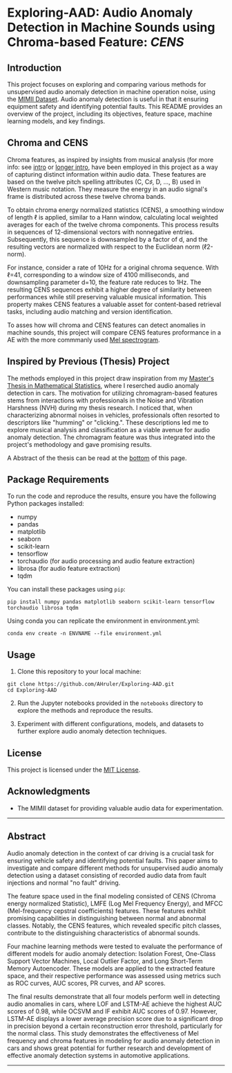 # Exploring-AAD: Audio Anomaly Detection in Machine Sounds using Chroma-based Feature: *CENS*

## Introduction

This project focuses on exploring and comparing various methods for unsupervised audio anomaly detection in machine operation noise, using the [MIMII Dataset](https://zenodo.org/record/3384388). 
Audio anomaly detection is useful in that it ensuring equipment safety and identifying potential faults. 
This README provides an overview of the project, including its objectives, feature space, machine learning models, and key findings.

## Chroma and CENS

Chroma features, as inspired by insights from musical analysis (for more info: see [intro](https://www.audiolabs-erlangen.de/resources/MIR/FMP/C7/C7S2_CENS.html) or [longer intro](https://www.researchgate.net/publication/330796993_Chroma_Feature_Extraction), have been employed in this project as a way of capturing distinct information within audio data. These features are based on the twelve pitch spelling attributes (C, C♯, D, ..., B) used in Western music notation. They measure the energy in an audio signal's frame is distributed across these twelve chroma bands.

To obtain chroma energy normalized statistics (CENS), a smoothing window of length ℓ is applied, similar to a Hann window, calculating local weighted averages for each of the twelve chroma components. This process results in sequences of 12-dimensional vectors with nonnegative entries. Subsequently, this sequence is downsampled by a factor of d, and the resulting vectors are normalized with respect to the Euclidean norm (ℓ2-norm).

For instance, consider a rate of 10Hz for a original chroma sequence. With ℓ=41, corresponding to a window size of 4100 milliseconds, and downsampling parameter d=10, the feature rate reduces to 1Hz. The resulting CENS sequences exhibit a higher degree of similarity between performances while still preserving valuable musical information. This property makes CENS features a valuable asset for content-based retrieval tasks, including audio matching and version identification.

To asses how will chroma and CENS features can detect anomalies in machine sounds, this project will compare CENS features proformance in a AE with the more commmanly used [Mel spectrogram](https://en.wikipedia.org/wiki/Mel-frequency_cepstrum).


## Inspired by Previous (Thesis) Project
The methods employed in this project draw inspiration from my [Master's Thesis in Mathematical Statistics](https://hdl.handle.net/2077/78510), where I reserched audio anomaly detection in cars. The motivation for utilizing chromagram-based features stems from interactions with professionals in the Noise and Vibration Harshness (NVH) during my thesis research. I noticed that, when characterizing abnormal noises in vehicles, professionals often resorted to descriptors like "humming" or "clicking.".
These descriptions led me to explore musical analysis and classification as a viable avenue for audio anomaly detection. The chromagram feature was thus integrated into the project's methodology and gave promising results.

A Abstract of the thesis can be read at the [bottom](#Abstract) of this page. 

## Package Requirements

To run the code and reproduce the results, ensure you have the following Python packages installed:

- numpy
- pandas
- matplotlib
- seaborn
- scikit-learn
- tensorflow
- torchaudio (for audio processing and audio feature extraction)
- librosa (for audio feature extraction)
- tqdm 

You can install these packages using `pip`:
```console
pip install numpy pandas matplotlib seaborn scikit-learn tensorflow torchaudio librosa tqdm
```
Using conda you can replicate the environment in environment.yml:
```console
conda env create -n ENVNAME --file environment.yml
```

## Usage

1. Clone this repository to your local machine:
```console
git clone https://github.com/AHruler/Exploring-AAD.git
cd Exploring-AAD
```


2. Run the Jupyter notebooks provided in the `notebooks` directory to explore the methods and reproduce the results.

3. Experiment with different configurations, models, and datasets to further explore audio anomaly detection techniques.

## License

This project is licensed under the [MIT License](LICENSE).

## Acknowledgments

- The MIMII dataset for providing valuable audio data for experimentation.
  
***
## Abstract
Audio anomaly detection in the context of car driving is a crucial task for ensuring vehicle safety and identifying potential faults. This paper aims to investigate and compare different methods for unsupervised audio anomaly detection using a dataset consisting of recorded audio data from fault injections and normal "no fault" driving.

The feature space used in the final modeling consisted of CENS (Chroma energy normalized Statistic), LMFE (Log Mel Frequency Energy), and MFCC (Mel-frequency cepstral coefficients) features. These features exhibit promising capabilities in distinguishing between normal and abnormal classes. Notably, the CENS features, which revealed specific pitch classes, contribute to the distinguishing characteristics of abnormal sounds.

Four machine learning methods were tested to evaluate the performance of different models for audio anomaly detection: Isolation Forest, One-Class Support Vector Machines, Local Outlier Factor, and Long Short-Term Memory Autoencoder. These models are applied to the extracted feature space, and their respective performance was assessed using metrics such as ROC curves, AUC scores, PR curves, and AP scores.

The final results demonstrate that all four models perform well in detecting audio anomalies in cars, where LOF and LSTM-AE achieve the highest AUC scores of 0.98, while OCSVM and IF exhibit AUC scores of 0.97. However, LSTM-AE displays a lower average precision score due to a significant drop in precision beyond a certain reconstruction error threshold, particularly for the normal class. This study demonstrates the effectiveness of Mel frequency and chroma features in modeling for audio anomaly detection in cars and shows great potential for further research and development of effective anomaly detection systems in automotive applications.

***

